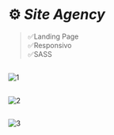 # ⚙️ *Site Agency* 
>✅Landing Page <br>
>✅Responsivo <br>
>✅SASS
##
![1](https://user-images.githubusercontent.com/109548564/203210266-2017c680-d306-4488-a532-88182a242803.PNG)
##
![2](https://user-images.githubusercontent.com/109548564/203210275-e1c584d5-bfe1-4562-8c78-d1c9381bf544.PNG)
##
![3](https://user-images.githubusercontent.com/109548564/203210259-cd282889-82ec-47c9-b3fa-565f1815f6ca.PNG)

